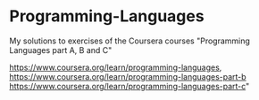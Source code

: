 # Programming-Languages
My solutions to exercises of the Coursera courses "Programming Languages part A, B and C"

https://www.coursera.org/learn/programming-languages,
https://www.coursera.org/learn/programming-languages-part-b
https://www.coursera.org/learn/programming-languages-part-c"
